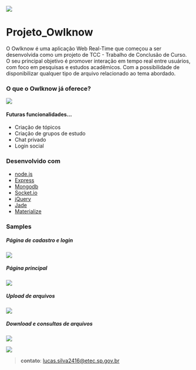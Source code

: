 ![](https://firebasestorage.googleapis.com/v0/b/owlknow-6803b.appspot.com/o/logo_owlknow-principal.svg?alt=media&token=74d04d7e-4ca0-462e-8de4-753961b449a7)
# Projeto_Owlknow

O Owlknow é uma aplicação Web Real-Time que começou a ser desenvolvida como um projeto de TCC - Trabalho de Conclusão de Curso. 
O seu principal objetivo é promover interação em tempo real entre usuários, com foco em pesquisas e estudos acadêmicos. Com a possibilidade de disponibilizar qualquer tipo de arquivo relacionado ao tema abordado.

### O que o Owlknow já oferece?

![](https://firebasestorage.googleapis.com/v0/b/owlknow-6803b.appspot.com/o/you%20can%20also.png?alt=media&token=efcd4886-e37d-4925-9374-244ab91d8b1e)

#### Futuras funcionalidades...
  - Criação de tópicos
  - Criação de grupos de estudo
  - Chat privado
  - Login social

### Desenvolvido com

* [node.js] 
* [Express] 
* [Mongodb]
* [Socket.io]
* [jQuery] 
* [Jade]
* [Materialize]

### Samples

##### Página de cadastro e login
![](https://firebasestorage.googleapis.com/v0/b/owlknow-6803b.appspot.com/o/telaCadastro.png?alt=media&token=b2fda22f-effb-4383-997e-2fdd3c8fd294)

##### Página principal
![](https://firebasestorage.googleapis.com/v0/b/owlknow-6803b.appspot.com/o/Chat.png?alt=media&token=90474399-49e9-4921-8dee-5543b043a739)

##### Upload de arquivos
![](https://firebasestorage.googleapis.com/v0/b/owlknow-6803b.appspot.com/o/uploads.png?alt=media&token=5f48475c-d0c4-4436-8075-6272764cf1e5)

##### Download e consultas de arquivos
![](https://firebasestorage.googleapis.com/v0/b/owlknow-6803b.appspot.com/o/downloads.png?alt=media&token=4c2a5d79-115f-4f43-8beb-cf5135eff915)

![](https://firebasestorage.googleapis.com/v0/b/owlknow-6803b.appspot.com/o/logo_owlknow.svg?alt=media&token=e43869ff-ffce-4aa2-9757-80c3b2bce2c9)
>**contato**: lucas.silva2416@etec.sp.gov.br
>





[//]: # (These are reference links used in the body of this note and get stripped out when the markdown processor does its job. There is no need to format nicely because it shouldn't be seen. Thanks SO - http://stackoverflow.com/questions/4823468/store-comments-in-markdown-syntax)


  
   [node.js]: <http://nodejs.org>
   [jQuery]: <http://jquery.com>
   [express]: <http://expressjs.com>
   [mongodb]: <https://www.mongodb.com/>
   [socket.io]: <http://socket.io/>
   [materialize]: <http://materializecss.com/>
   [jade]: <https://www.npmjs.com/package/jade>
   

   [PlDb]: <https://github.com/joemccann/dillinger/tree/master/plugins/dropbox/README.md>
   [PlGh]:  <https://github.com/joemccann/dillinger/tree/master/plugins/github/README.md>
   [PlGd]: <https://github.com/joemccann/dillinger/tree/master/plugins/googledrive/README.md>
   [PlOd]: <https://github.com/joemccann/dillinger/tree/master/plugins/onedrive/README.md>
